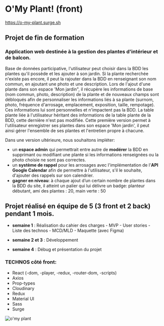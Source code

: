 # O'My Plant! (front)
https://o-my-plant.surge.sh

## Projet de fin de formation

### Application web destinée à la gestion des plantes d'intérieur et de balcon.

Base de données participative, l'utilisateur peut choisir dans la BDD les plantes qu'il possède et les ajouter à son jardin. 
Si la plante recherchée n'existe pas encore, il peut la rajouter dans la BDD  en renseignant son nom commun, en ajoutant une photo et une description.
Lors de l'ajout d'une plante dans son espace 'Mon jardin", il récupère les informations de base (nom commun, photo, description) de la plante et de nouveaux champs sont débloqués afin de personnaliser les informations liés à sa plante (surnom, photo, fréquence d'arrosage, emplacement, exposition, taille, rempotage). Ces informations lui sont personnelles et n'impactent pas la BDD. La table plante liée à l'utilisateur héritant des informations de la table plante de la BDD, cette dernière n'est pas modifiée.
Cette première version permet à l'utilisateur enregistrer ses plantes dans son espace 'Mon jardin', il peut ainsi gérer l'ensemble de ses plantes et l'entretien propre à chacune.

Dans une version ultérieure, nous souhaitons impléter:
- un **espace admin** qui permettrait entre autre de **modérer** la BDD en supprimant ou modifiant une plante si les informations renseignées ou la photo choisie ne sont pas correctes.
- un **système de rappel** pour les arrosages avec l'implémentation de l'**API Google Calendar** afin de permettre à l'utilisateur, s'il le souhaite, d'ajouter des rappels sur son calendrier.
- **gagner en niveau**: à chaque ajout d’un certain nombre de plantes dans la BDD du site, il atteint un palier qui lui délivre un badge: planteur débutant, ami des plantes : 20, main verte : 50


Projet réalisé en équipe de 5 (3 front et 2 back) pendant 1 mois.
- 
- **semaine 1** : Réalisation du cahier des charges
              - MVP
              - User stories
              - Liste des technos
              - MCD/MLD
              - Maquette (avec Figma)

- **semaine 2 et 3** : Développement
- **semaine 4** : Débug et présentation du projet

### TECHNOS côté front:
- React (-dom, -player, -redux, -router-dom, -scripts)
- Axios
- Prop-types
- Cloudinary
- Redux
- Material UI
- Sass
- Surge

![o'my plant](https://res.cloudinary.com/piaeonia/image/upload/v1644741334/portfolio/xiwvqvuddql0r58uevpz.png)
